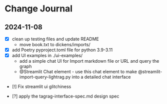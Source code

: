 # Change Journal

## 2024-11-08
- [x] clean up testing files and update README
    - move book.txt to dickens/imports/
- [x] add Poetry pyproject.toml file for python 3.9-3.11
- [x] add UI examples in ./ui-examples/
    - add a simple chat UI for Import markdown file or URL and query the graph
    - @Streamlit Chat element - use this chat element to make @streamlit-import-query-lightrag.py into a detailed chat interface
- [!] Fix streamlit ui glitchiness

- [?] apply the tagrag-interface-spec.md design spec

